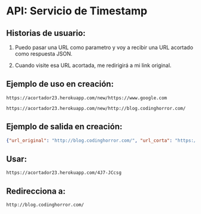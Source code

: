 # API: Servicio de Timestamp

## Historias de usuario:

1) Puedo pasar una URL como parametro y voy a recibir una URL acortado como respuesta JSON.

2) Cuando visite esa URL acortada, me redirigirá a mi link original.

## Ejemplo de uso en creación:

```url
https://acortador23.herokuapp.com/new/https://www.google.com

https://acortador23.herokuapp.com/new/http://blog.codinghorror.com/
```

## Ejemplo de salida en creación:

```json
{"url_original": "http://blog.codinghorror.com/", "url_corta": "https://acortador23.herokuapp.com/4J7-JCcsg"}
```

## Usar:

```url
https://acortador23.herokuapp.com/4J7-JCcsg
```

## Redirecciona a:

```url
http://blog.codinghorror.com/
```